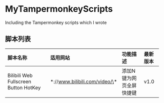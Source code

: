 # MyTampermonkeyScripts
Including the Tampermonkey scripts which I wrote

## 脚本列表
| 脚本名称 |	适用网站 |	功能描述 |	最新版本|
|:---|:---|:---|:---|
| Bilibili Web Fullscreen Button HotKey | \*://www.bilibili.com/video/\* | 添加N键为网页全屏快捷键 | v1.0 |
